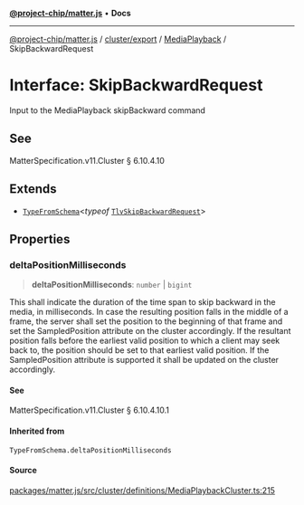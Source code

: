 [**@project-chip/matter.js**](../../../../../README.md) • **Docs**

***

[@project-chip/matter.js](../../../../../modules.md) / [cluster/export](../../../README.md) / [MediaPlayback](../README.md) / SkipBackwardRequest

# Interface: SkipBackwardRequest

Input to the MediaPlayback skipBackward command

## See

MatterSpecification.v11.Cluster § 6.10.4.10

## Extends

- [`TypeFromSchema`](../../../../../tlv/export/README.md#typefromschemas)\<*typeof* [`TlvSkipBackwardRequest`](../README.md#tlvskipbackwardrequest)\>

## Properties

### deltaPositionMilliseconds

> **deltaPositionMilliseconds**: `number` \| `bigint`

This shall indicate the duration of the time span to skip backward in the media, in milliseconds. In case
the resulting position falls in the middle of a frame, the server shall set the position to the beginning of
that frame and set the SampledPosition attribute on the cluster accordingly. If the resultant position falls
before the earliest valid position to which a client may seek back to, the position should be set to that
earliest valid position. If the SampledPosition attribute is supported it shall be updated on the cluster
accordingly.

#### See

MatterSpecification.v11.Cluster § 6.10.4.10.1

#### Inherited from

`TypeFromSchema.deltaPositionMilliseconds`

#### Source

[packages/matter.js/src/cluster/definitions/MediaPlaybackCluster.ts:215](https://github.com/project-chip/matter.js/blob/7a8cbb56b87d4ccf34bec5a9a95ab40a1711324f/packages/matter.js/src/cluster/definitions/MediaPlaybackCluster.ts#L215)
